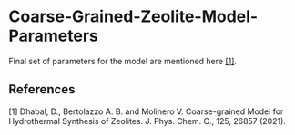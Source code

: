 # Coarse-Grained-Zeolite-Model-Parameters
Final set of parameters for the model are mentioned here [[1]](#1).

## References
<a id="1">[1]</a> 
Dhabal, D., Bertolazzo A. B. and Molinero V. 
Coarse-grained Model for Hydrothermal Synthesis of Zeolites. 
J. Phys. Chem. C., 125, 26857 (2021).
